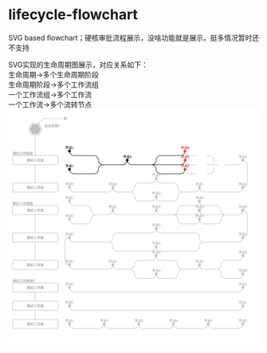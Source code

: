 # lifecycle-flowchart
SVG based flowchart；硬核审批流程展示，没啥功能就是展示，挺多情况暂时还不支持

SVG实现的生命周期图展示，对应关系如下：  
生命周期->多个生命周期阶段  
生命周期阶段->多个工作流组  
一个工作流组->多个工作流  
一个工作流->多个流转节点  
![lifecycle](https://github.com/Cherokeeli/lifecycle-flowchart/blob/master/clip/lifecycle.png)
